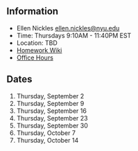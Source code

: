 ## Information

* Ellen Nickles ellen.nickles@nyu.edu
* Time: Thursdays 9:10AM - 11:40PM EST
* Location: TBD
* [Homework Wiki](https://github.com/ITPNYU/ICM-2021-Media/wiki/Homework-Ellen)
* [Office Hours](https://calendar.google.com/calendar/selfsched?sstoken=UUJBXzVpUFp3azhlfGRlZmF1bHR8MDk4NDA1OWMzNzEyMThhZjVkMTgzYWI3YmUxMWNmY2M)

## Dates

1. Thursday, September 2
2. Thursday, September 9
3. Thursday, September 16
4. Thursday, September 23
5. Thursday, September 30
6. Thursday, October 7
7. Thursday, October 14
